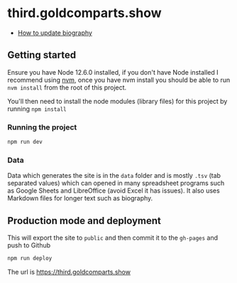 # third.goldcomparts.show

- [How to update biography](https://github.com/aubergene/2020.goldcomparts.show/blob/master/HOW_TO_UPDATE.md)

## Getting started

Ensure you have Node 12.6.0 installed, if you don't have Node installed I recommend using [nvm](https://github.com/nvm-sh/nvm), once you have nvm install you should be able to run `nvm install` from the root of this project.

You'll then need to install the node modules (library files) for this project by running `npm install`

### Running the project

```bash
npm run dev
```

### Data

Data which generates the site is in the `data` folder and is mostly `.tsv` (tab separated values) which can opened in many spreadsheet programs such as Google Sheets and LibreOffice (avoid Excel it has issues). It also uses Markdown files for longer text such as biography.

## Production mode and deployment

This will export the site to `public` and then commit it to the `gh-pages` and push to Github

```bash
npm run deploy
```

The url is https://third.goldcomparts.show
